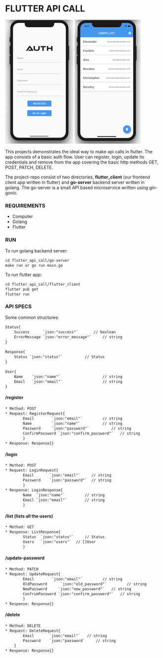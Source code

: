 # FLUTTER API CALL

![Register Screen](https://github.com/parikshitg/flutter_api_call/blob/master/flutter_client/assets/images/ss1.png)
![List Screen](https://github.com/parikshitg/flutter_api_call/blob/master/flutter_client/assets/images/ss2.png)

This projects demonstrates the ideal way to make api calls in flutter. The app consists of a basic auth flow. User can register, login, update its credentials and remove from the app covering the basic http methods GET, POST, PATCH, DELETE.

The project-repo consist of two directories, **flutter_client** (our frontend client app written in flutter) and **go-server** backend server written in golang. The go-server is a small API based microservice written using gin-gonic.


### REQUIREMENTS
*  Computer
*  Golang 
*  Flutter

### RUN
To run golang backend server:

```
cd flutter_api_call/go-server
make run or go run main.go  
```

To run flutter app:
 
```
cd flutter_api_call/flutter_client
flutter pub get
flutter run
```
	
### API SPECS
Some common structures:

```
Status{
	Success      `json:"success"`		// boolean
	ErrorMessage `json:"error_message"` 	// string
}

Response{
	Status `json:"status"` 			// Status
}

User{
	Name    `json:"name"`                   // string
	Email 	`json:"email"`                  // string
}

```


#### __/register__ 

```
* Method: POST
* Request: RegisterRequest{
		Email 		 `json:"email"` 		// string
		Name		 `json:"name"`  		// string
		Password	 `json:"password"` 	        // string
		ConfirmPassword `json:"confirm_password"` 	// string
	    }
* Response: Response{}
```

#### __/login__
 
```
* Method: POST
* Request: LoginRequest{
		Email	    `json:"email"`     // string
		Password    `json:"password"`  // string
		}
* Response: LoginResponse{
		Name  `json:"name"` 	 	// string
		Email `json:"email"` 	 	// string
		}
```

#### __/list__ (lists all the users)

```
* Method: GET
* Response: ListResponse{
		Status  `json:"status"` 	// Status
		Users   `json:"users"` 	// []User
	    }
```

#### __/update-password__

```
* Method: PATCH
* Request: UpdateRequest{
		Email 		 `json:"email"` 		// string
		OldPassword 	 `json:"old_password"`         // string
		NewPassword     `json:"new_password"` 	// string
		ConfrimPassword `json:"confirm_password"` 	// string
		}
* Response: Response{}
```

#### __/delete__

```
* Method: DELETE
* Request: DeleteRequest{
		Email 	    `json:"email"` 	 // string
		Password    `json:"password` 	 // string
	}
* Response: Response{}
```
